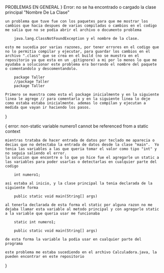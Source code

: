 PROBLEMAS EN GENERAL
}
	Error: no se ha encontrado o cargado la clase principal "Nombre De La Clase"

	un problema que tuve fue con los paquetes para que me mostrar los cambios que hacia despues de varias compiladas o cambios en el codigo me salia que no se podia abrir el archivo o documento problema 	

	    java.lang.ClassNotFoundException y el nombre de la clase.

	esto me sucedia por varias razones, por tener errores en el codigo que no lo permitia compilar y ejecutar, para guardar los cambios en el archivo ".class" que se crea en el build (no se muestra en el repositorio ya que esta en un .gitignore) a mi por lo menos lo que me ayudaba a solucionar este problema era borrando el nombre del paquete o comentandolo y descomentandolo.

	    package Taller
	    //package Taller
	    package Taller 

	Primero se muestra como esta el package inicialmente y en la siguiente linea le agrege // para comentarla y en la siguiente linea lo deje como estaba estaba inicialmente. ademas lo compilan y ejecutan a medida que vayan ir haciendo los pasos.
}

{
	error: non-static variable numero1 cannot be referenced from a static context

	mientras trataba de hacer entrada de datos por teclado me aparecia o decias que no detectaba la entrada de datos desde la clase "main".  Yo tenia las variables a las que queria tomar el valor como tipo "int" y no seguia saliendo el error.
	la solucion que encontre o lo que yo hice fue el agregarle un static a las variables para poder usarlas o detectarlas en cualquier parte del codigo

		int numero1;

	asi estaba al inicio, y la clase principal la tenia declarada de la siguiente forma

		public static void main(String[] args)

	al tenerla declarada de esta forma el static por alguna razon no me dejaba llamar esta variable al metodo principal y con agregarle static a la variable que queria usar me funcionaba

		static int numero1;

		public static void main(String[] args)

	de esta forma la variable la podia usar en cualquier parte del programa

	este problema me estaba sucediendo en el archivo Calculadora.java, la pueden encontrar en este repositorio
}